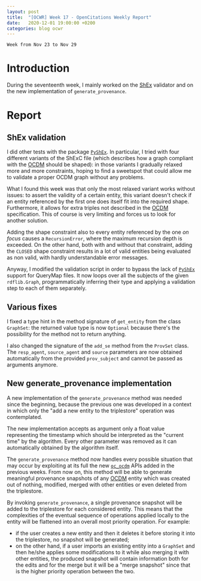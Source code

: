 ```yaml
---
layout: post
title:  "[OCWR] Week 17 - OpenCitations Weekly Report"
date:   2020-12-01 19:00:00 +0200
categories: blog ocwr
---
```

`Week from Nov 23 to Nov 29`

# Introduction
During the seventeenth week, I mainly worked on the [ShEx][shex_io] validator and on the new 
implementation of `generate_provenance`.

# Report

## ShEx validation
I did other tests with the package [`PyShEx`][pyshex_github]. In particular, I tried with four 
different variants of the ShExC file (which describes how a graph compliant with the 
[OCDM][ocdm-2.0.1] should be shaped): in those variants I gradually relaxed more and more 
constraints, hoping to find a sweetspot that could allow me to validate a proper OCDM graph without 
any problems.

What I found this week was that only the most relaxed variant works without issues: to assert the 
validity of a certain entity, this variant doesn't check if an entity referenced by the first one
does itself fit into the required shape. Furthermore, it allows for extra triples not described in
the [OCDM][ocdm-2.0.1] specification. This of course is very limiting and forces us to look for 
another solution.

Adding the shape constraint also to every entity referenced by the one _on focus_ causes a 
`RecursionError`, where the maximum recursion depth is exceeded. On the other hand, both with
and without that constraint, adding the `CLOSED` shape constraint results in a lot of valid entities 
being evaluated as non valid, with hardly understandable error messages.

Anyway, I modified the validation script in order to bypass the lack of [`PyShEx`][pyshex_github] 
support for QueryMap files. It now loops over all the subjects of the given `rdflib.Graph`, 
programmatically inferring their type and applying a validation step to each of them separately.

## Various fixes
I fixed a type hint in the method signature of `get_entity` from the class `GraphSet`: the returned 
value type is now `Optional` because there's the possibility for the method not to return anything.

I also changed the signature of the `add_se` method from the `ProvSet` class. The `resp_agent`, 
`source_agent` and `source` parameters are now obtained automatically from the provided 
`prov_subject` and cannot be passed as arguments anymore.

## New generate_provenance implementation
A new implementation of the `generate_provenance` method was needed since the beginning, because
the previous one was developed in a context in which only the "add a new entity to the triplestore" 
operation was contemplated.

The new implementation accepts as argument only a float value representing the timestamp which 
should be interpreted as the "current time" by the algorithm. Every other parameter was removed
as it can automatically obtained by the algorithm itself.

The `generate_provenance` method now handles every possible situation that may occur by exploiting
at its full the new [`oc_ocdm`][oc_ocdm_github] APIs added in the previous weeks. From now on, this
method will be able to generate meaningful provenance snapshots of any [OCDM][ocdm-2.0.1] entity 
which was created out of nothing, modified, merged with other entities or even deleted from the 
triplestore.

By invoking `generate_provenance`, a single provenance snapshot will be added to the triplestore for 
each considered entity. This means that the complexities of the eventual sequence of operations 
applied locally to the entity will be flattened into an overall most priority operation. For example:
  * if the user creates a new entity and then it deletes it before storing it into the triplestore, 
  no snapshot will be generated;
  * on the other hand, if a user imports an existing entity into a `GraphSet` and then he/she 
  applies some modifications to it while also merging it with other entities, the produced snapshot 
  will contain information both for the edits and for the merge but it will be a "merge snapshot" 
  since that is the higher priority operation between the two.


[oc_ocdm_github]:      https://github.com/iosonopersia/oc_ocdm
[shex_io]:             https://shex.io
[ocdm-2.0.1]:          https://figshare.com/articles/Metadata_for_the_OpenCitations_Corpus/3443876
[pyshex_github]:       https://github.com/hsolbrig/PyShEx
